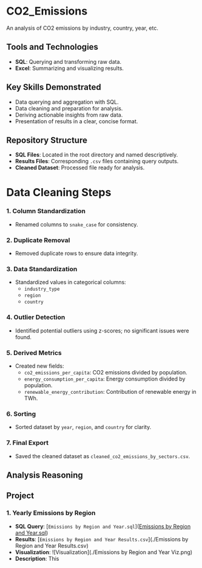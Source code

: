# CO2_Emissions
An analysis of CO2 emissions by industry, country, year, etc.

## Tools and Technologies
- **SQL**: Querying and transforming raw data.
- **Excel**: Summarizing and visualizing results.

## Key Skills Demonstrated
- Data querying and aggregation with SQL.
- Data cleaning and preparation for analysis.
- Deriving actionable insights from raw data.
- Presentation of results in a clear, concise format.

## Repository Structure
- **SQL Files**: Located in the root directory and named descriptively.
- **Results Files**: Corresponding `.csv` files containing query outputs.
- **Cleaned Dataset**: Processed file ready for analysis.

# Data Cleaning Steps

### 1. Column Standardization
- Renamed columns to `snake_case` for consistency.

### 2. Duplicate Removal
- Removed duplicate rows to ensure data integrity.

### 3. Data Standardization
- Standardized values in categorical columns:
  - `industry_type`
  - `region`
  - `country`

### 4. Outlier Detection
- Identified potential outliers using z-scores; no significant issues were found.

### 5. Derived Metrics
- Created new fields:
  - `co2_emissions_per_capita`: CO2 emissions divided by population.
  - `energy_consumption_per_capita`: Energy consumption divided by population.
  - `renewable_energy_contribution`: Contribution of renewable energy in TWh.

### 6. Sorting
- Sorted dataset by `year`, `region`, and `country` for clarity.

### 7. Final Export
- Saved the cleaned dataset as `cleaned_co2_emissions_by_sectors.csv`.

## Analysis Reasoning


## Project
### 1. **Yearly Emissions by Region**
- **SQL Query**: [`Emissions by Region and Year.sql`]([Emissions by Region and Year.sql](https://github.com/zach-rains/CO2_Emissions/blob/3f9737620acf8e23977087dc6be377a54d4fdf42/Emissions%20by%20Region%20and%20Year%20Results.csv))
- **Results**: [`Emissions by Region and Year Results.csv`](./Emissions by Region and Year Results.csv)
- **Visualization**: ![Visualization](./Emissions by Region and Year Viz.png)
- **Description**: This 
